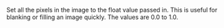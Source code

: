 Set all the pixels in the image to the float value passed in. This is useful for blanking or filling an image quickly. The values are 0.0 to 1.0.
